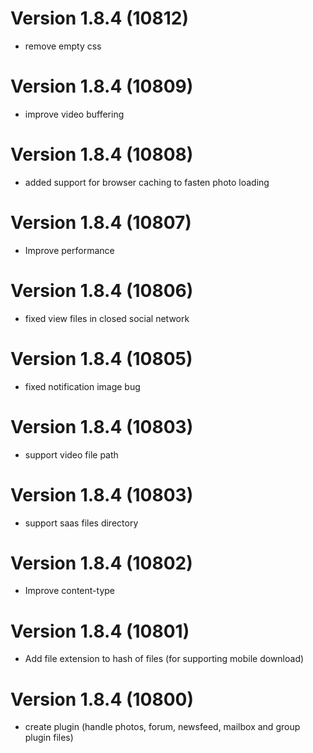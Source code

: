 # Version 1.8.4 (10812)
- remove empty css

# Version 1.8.4 (10809)
- improve video buffering

# Version 1.8.4 (10808)
- added support for browser caching to fasten photo loading

# Version 1.8.4 (10807)
- Improve performance

# Version 1.8.4 (10806)
- fixed view files in closed social network

# Version 1.8.4 (10805)
- fixed notification image bug

# Version 1.8.4 (10803)
- support video file path

# Version 1.8.4 (10803)
- support saas files directory

# Version 1.8.4 (10802)
- Improve content-type

# Version 1.8.4 (10801)
- Add file extension to hash of files (for supporting mobile download)

# Version 1.8.4 (10800)
- create plugin (handle photos, forum, newsfeed, mailbox and group plugin files)
